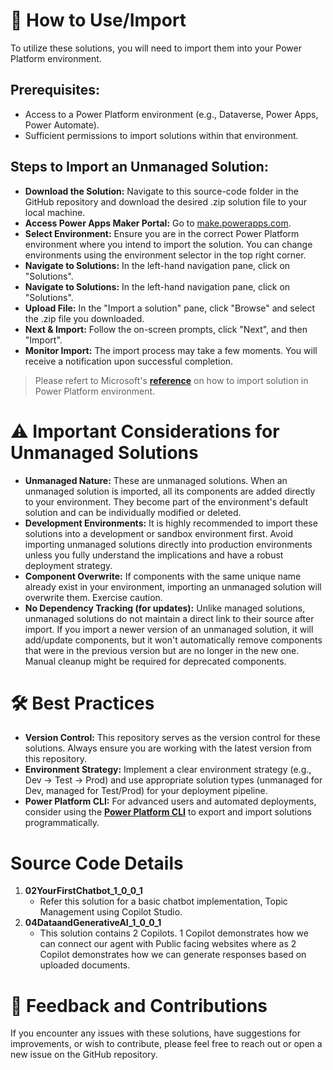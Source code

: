 ﻿# 🚀 How to Use/Import
To utilize these solutions, you will need to import them into your Power Platform environment.

## Prerequisites:
- Access to a Power Platform environment (e.g., Dataverse, Power Apps, Power Automate).
- Sufficient permissions to import solutions within that environment.

## Steps to Import an Unmanaged Solution:
- **Download the Solution:** Navigate to this source-code folder in the GitHub repository and download the desired .zip solution file to your local machine.
- **Access Power Apps Maker Portal:** Go to [make.powerapps.com](https://make.powerapps.com).
- **Select Environment:** Ensure you are in the correct Power Platform environment where you intend to import the solution. You can change environments using the environment selector in the top right corner.
- **Navigate to Solutions:** In the left-hand navigation pane, click on "Solutions".
- **Navigate to Solutions:** In the left-hand navigation pane, click on "Solutions".
- **Upload File:** In the "Import a solution" pane, click "Browse" and select the .zip file you downloaded.
- **Next & Import:** Follow the on-screen prompts, click "Next", and then "Import".
- **Monitor Import:** The import process may take a few moments. You will receive a notification upon successful completion.


> Please refert to Microsoft's **[reference](https://learn.microsoft.com/en-us/power-apps/maker/data-platform/import-update-export-solutions)** on how to import solution in Power Platform environment.


# ⚠️ Important Considerations for Unmanaged Solutions
- **Unmanaged Nature:** These are unmanaged solutions. When an unmanaged solution is imported, all its components are added directly to your environment. They become part of the environment's default solution and can be individually modified or deleted.
- **Development Environments:** It is highly recommended to import these solutions into a development or sandbox environment first. Avoid importing unmanaged solutions directly into production environments unless you fully understand the implications and have a robust deployment strategy.
- **Component Overwrite:** If components with the same unique name already exist in your environment, importing an unmanaged solution will overwrite them. Exercise caution.
- **No Dependency Tracking (for updates):** Unlike managed solutions, unmanaged solutions do not maintain a direct link to their source after import. If you import a newer version of an unmanaged solution, it will add/update components, but it won't automatically remove components that were in the previous version but are no longer in the new one. Manual cleanup might be required for deprecated components.

# 🛠️ Best Practices
- **Version Control:** This repository serves as the version control for these solutions. Always ensure you are working with the latest version from this repository.
- **Environment Strategy:** Implement a clear environment strategy (e.g., Dev -> Test -> Prod) and use appropriate solution types (unmanaged for Dev, managed for Test/Prod) for your deployment pipeline.
- **Power Platform CLI:** For advanced users and automated deployments, consider using the **[Power Platform CLI](https://learn.microsoft.com/en-us/power-platform/developer/cli/introduction)** to export and import solutions programmatically.

# Source Code Details
1. **02YourFirstChatbot_1_0_0_1**
	- Refer this solution for a basic chatbot implementation, Topic Management using Copilot Studio.
2. **04DataandGenerativeAI_1_0_0_1**
	- This solution contains 2 Copilots. 1 Copilot demonstrates how we can connect our agent with Public facing websites where as 2 Copilot demonstrates how we can generate responses based on uploaded documents.

# 💬 Feedback and Contributions
If you encounter any issues with these solutions, have suggestions for improvements, or wish to contribute, please feel free to reach out or open a new issue on the GitHub repository.

